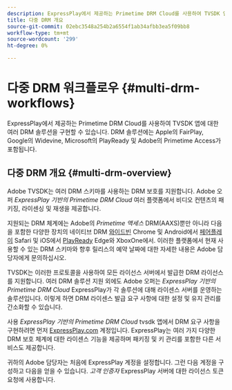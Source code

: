 ```yaml
---
description: ExpressPlay에서 제공하는 Primetime DRM Cloud를 사용하여 TVSDK 앱에 대한 여러 DRM 솔루션을 구현할 수 있습니다. DRM 솔루션에는 Apple의 FairPlay, Google의 Widevine, Microsoft의 PlayReady 및 Adobe의 Primetime Access가 포함됩니다.
title: 다중 DRM 개요
source-git-commit: 02ebc3548a254b2a6554f1ab34afbb3ea5f09bb8
workflow-type: tm+mt
source-wordcount: '299'
ht-degree: 0%

---
```


# 다중 DRM 워크플로우 {#multi-drm-workflows}

ExpressPlay에서 제공하는 Primetime DRM Cloud를 사용하여 TVSDK 앱에 대한 여러 DRM 솔루션을 구현할 수 있습니다. DRM 솔루션에는 Apple의 FairPlay, Google의 Widevine, Microsoft의 PlayReady 및 Adobe의 Primetime Access가 포함됩니다.

## 다중 DRM 개요 {#multi-drm-overview}

Adobe TVSDK는 여러 DRM 스키마를 사용하는 DRM 보호를 지원합니다. Adobe 오퍼 *ExpressPlay 기반의 Primetime DRM Cloud* 여러 플랫폼에서 비디오 컨텐츠의 패키징, 라이센싱 및 재생을 제공합니다.

지원되는 DRM 체계에는 Adobe의 *Primetime 액세스* DRM(AAXS)뿐만 아니라 다음을 포함한 다양한 장치의 네이티브 DRM [와이드빈](https://www.widevine.com) Chrome 및 Android에서 [페어플레이](https://developer.apple.com/streaming/fps/) Safari 및 iOS에서 [PlayReady](https://www.microsoft.com/playready/) Edge와 XboxOne에서. 이러한 플랫폼에서 현재 사용할 수 있는 DRM 스키마와 향후 릴리스의 예약 날짜에 대한 자세한 내용은 Adobe 담당자에게 문의하십시오.

TVSDK는 이러한 프로토콜을 사용하여 모든 라이선스 서버에서 발급한 DRM 라이선스를 지원합니다. 여러 DRM 솔루션 지원 외에도 Adobe 오퍼는 *ExpressPlay 기반의 Primetime DRM Cloud* ExpressPlay가 각 솔루션에 대해 라이센스 서버를 운영하는 솔루션입니다. 이렇게 하면 DRM 라이센스 발급 요구 사항에 대한 설정 및 유지 관리를 간소화할 수 있습니다.

사용 *ExpressPlay 기반의 Primetime DRM Cloud* tvsdk 앱에서 DRM 요구 사항을 구현하려면 먼저 [ExpressPlay.com](https://www.expressplay.com) 계정입니다. ExpressPlay는 여러 가지 다양한 DRM 보호 체계에 대한 라이센스 기능을 제공하며 패키징 및 키 관리를 포함한 다른 서비스도 제공합니다.

귀하의 Adobe 담당자는 처음에 ExpressPlay 계정을 설정합니다. 그런 다음 계정을 구성하고 다음을 얻을 수 있습니다. *고객 인증자* ExpressPlay 서버에 대한 라이선스 토큰 요청에 사용합니다.
